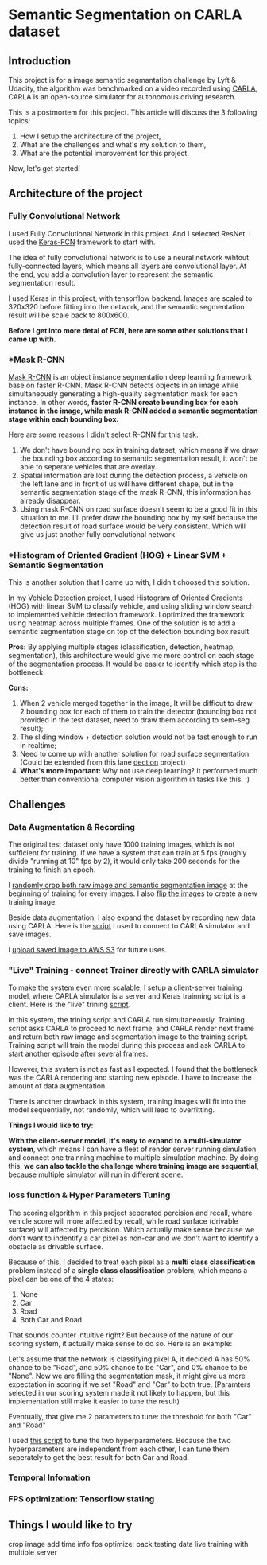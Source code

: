 # Semantic Segmentation on CARLA dataset
## Introduction
This project is for a image semantic segmantation challenge by Lyft & Udacity, the algorithm was benchmarked on a video recorded using [CARLA](http://carla.org/), CARLA is an open-source simulator for autonomous driving research.

This is a postmortem for this project. This article will discuss the 3 following topics:

1. How I setup the architecture of the project,
1. What are the challenges and what's my solution to them,
1. What are the potential improvement for this project.

Now, let's get started!

## Architecture of the project

### Fully Convolutional Network

I used Fully Convolutional Network in this project. And I selected ResNet. I used the [Keras-FCN](https://github.com/aurora95/Keras-FCN) framework to start with.

The idea of fully convolutional network is to use a neural network wihtout fully-connected layers, which means all layers are convolutional layer. At the end, you add a convolution layer to represent the semantic segmentation result.

I used Keras in this project, with tensorflow backend. Images are scaled to 320x320 before fitting into the network, and the semantic segmentation result will be scale back to 800x600.

**Before I get into more detal of FCN, here are some other solutions that I came up with.**

### *Mask R-CNN

[Mask R-CNN](https://arxiv.org/abs/1703.06870) is an object instance segmentation deep learning framework base on faster R-CNN. Mask R-CNN detects objects in an image while simultaneously generating a high-quality segmentation mask for each instance. In other words, **faster R-CNN create bounding box for each instance in the image, while mask R-CNN added a semantic segmentation stage within each bounding box.**

Here are some reasons I didn't select R-CNN for this task.
1. We don't have bounding box in training dataset, which means if we draw the bounding box according to semantic segmentation result, it won't be able to seperate vehicles that are overlay.
1. Spatial information are lost during the detection process, a vehicle on the left lane and in front of us will have different shape, but in the semantic segmentation stage of the mask R-CNN, this information has already disappear.
1. Using mask R-CNN on road surface doesn't seem to be a good fit in this situation to me. I'll prefer draw the bounding box by my self because the detection result of road surface would be very consistent. Which will give us just another fully convolutional network

### *Histogram of Oriented Gradient (HOG) + Linear SVM + Semantic Segmentation
This is another solution that I came up with, I didn't choosed this solution.

In my [Vehicle Detection project](https://github.com/EvanWY/CarND-Vehicle-Detection/blob/master/writeup.md), I used Histogram of Oriented Gradients (HOG) with linear SVM to classify vehicle, and using sliding window search to implemented vehicle detection framework. I optimized the framework using heatmap across multiple frames. One of the solution is to add a semantic segmentation stage on top of the detection bounding box result.

**Pros:** By applying multiple stages (classification, detection, heatmap, segmentation), this architecture would give me more control on each stage of the segmentation process. It would be easier to identify which step is the bottleneck.

**Cons:**
1. When 2 vehicle merged together in the image, It will be difficut to draw 2 bounding box for each of them to train the detector (bounding box not provided in the test dataset, need to draw them according to sem-seg result);
1. The sliding window + detection solution would not be fast enough to run in realtime;
1. Need to come up with another solution for road surface segmentation (Could be extended from this lane [dection](https://github.com/EvanWY/CarND-LaneLines-P1/blob/master/writeup.md) project)
1. **What's more important:** Why not use deep learning? It performed much better than conventional computer vision algorithm in tasks like this. :)

## Challenges

### Data Augmentation & Recording

The original test dataset only have 1000 training images, which is not sufficient for training. If we have a system that can train at 5 fps (roughly divide "running at 10" fps by 2), it would only take 200 seconds for the training to finish an epoch.

I [randomly crop both raw image and semantic segmentation image](https://github.com/EvanWY/CARLASemSeg/blob/3bf3dc6bcc5c936e81f6f2a63481bc0125746ccd/Keras-FCN/train.py#L43-L49) at the beginning of training for every images. I also [flip the images](https://github.com/EvanWY/CARLASemSeg/blob/3bf3dc6bcc5c936e81f6f2a63481bc0125746ccd/Keras-FCN/train.py#L62-L63) to create a new training image.

Beside data augmentation, I also expand the dataset by recording new data using CARLA. Here is the [script](https://github.com/EvanWY/CARLASemSeg/blob/master/Keras-FCN/record_data.py) I used to connect to CARLA simulator and save images.

I [upload saved image to AWS S3](https://github.com/EvanWY/CARLASemSeg/blob/master/Keras-FCN/record_data.py#L100) for future uses.

### "Live" Training - connect Trainer directly with CARLA simulator

To make the system even more scalable, I setup a client-server training model, where CARLA simulator is a server and Keras trainning script is a client. Here is the "live" trining [script](https://github.com/EvanWY/CARLASemSeg/blob/master/Keras-FCN/live_train.py).

In this system, the trining script and CARLA run simultaneously. Training script asks CARLA to proceed to next frame, and CARLA render next frame and return both raw image and segmentation image to the training script. Training script will train the model during this process and ask CARLA to start another episode after several frames.

However, this system is not as fast as I expected. I found that the bottleneck was the CARLA rendering and starting new episode. I have to increase the amount of data augmentation.

There is another drawback in this system, training images will fit into the model sequentially, not randomly, which will lead to overfitting.

**Things I would like to try:**

**With the client-server model, it's easy to expand to a multi-simulator system**, which means I can have a fleet of render server running simulation and connect one trainning machine to multiple simulation machine. By doing this, **we can also tackle the challenge where training image are sequential**, because multiple simulator will run in different scene.

### loss function & Hyper Parameters Tuning

The scoring algorithm in this project seperated percision and recall, where vehicle score will more affected by recall, while road surface (drivable surface) will affected by percision. Which actually make sense because we don't want to indentify a car pixel as non-car and we don't want to identify a obstacle as drivable surface.

Because of this, I decided to treat each pixel as a **multi class classification** problem instead of a **single class classification** problem, which means a pixel can be one of the 4 states:

1. None
1. Car
1. Road
1. Both Car and Road

That sounds counter intuitive right? But because of the nature of our scoring system, it actually make sense to do so. Here is an example:

Let's assume that the network is classifying pixel A, it decided A has 50% chance to be "Road", and 50% chance to be "Car", and 0% chance to be "None". Now we are filling the segmentation mask, it might give us more expectation in scoring if we set "Road" and "Car" to both true. (Paramters selected in our scoring system made it not likely to happen, but this implementation still make it easier to tune the result)

Eventually, that give me 2 parameters to tune: the threshold for both "Car" and "Road"

I used [this script](https://github.com/EvanWY/CARLASemSeg/blob/master/Keras-FCN/hyperoptim.py) to tune the two hyperparameters. Because the two hyperparameters are independent from each other, I can tune them seperately to get the best result for both Car and Road.

### Temporal Infomation

### FPS optimization: Tensorflow stating

## Things I would like to try

crop image
add time info
fps optimize: pack testing data
live training with multiple server
